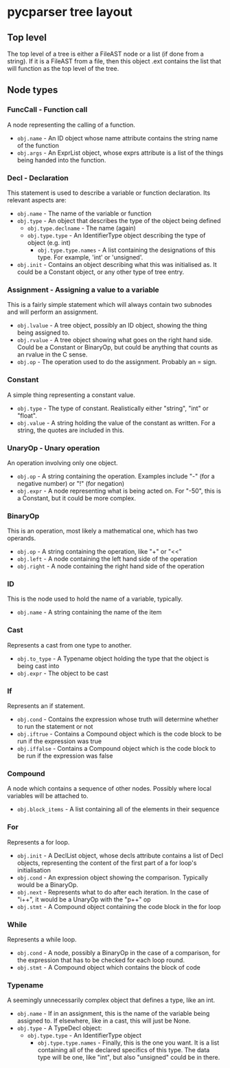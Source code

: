# pycparser tree layout

## Top level
The top level of a tree is either a FileAST node or a list (if done from a string). If it is a FileAST from a file,
then this object .ext contains the list that will function as the top level of the tree.

## Node types

### FuncCall - Function call
A node representing the calling of a function.
* `obj.name` - An ID object whose name attribute contains the string name of the function
* `obj.args` - An ExprList object, whose exprs attribute is a list of the things being handed into the function.

### Decl - Declaration
This statement is used to describe a variable or function declaration. Its relevant aspects are:
* `obj.name` - The name of the variable or function
* `obj.type` - An object that describes the type of the object being defined
  * `obj.type.declname` - The name (again)
  * `obj.type.type` - An IdentifierType object describing the type of object (e.g. int)
    * `obj.type.type.names` - A list containing the designations of this type. For example, 'int' or 'unsigned'.
* `obj.init` - Contains an object describing what this was initialised as. It could be a Constant object, or any
  other type of tree entry.

### Assignment - Assigning a value to a variable
This is a fairly simple statement which will always contain two subnodes and will perform an assignment.
* `obj.lvalue` - A tree object, possibly an ID object, showing the thing being assigned to.
* `obj.rvalue` - A tree object showing what goes on the right hand side. Could be a Constant or BinaryOp, but could be
    anything that counts as an rvalue in the C sense.
* `obj.op` - The operation used to do the assignment. Probably an = sign.

### Constant
A simple thing representing a constant value.
* `obj.type` - The type of constant. Realistically either "string", "int" or "float".
* `obj.value` - A string holding the value of the constant as written. For a string, the quotes are included in this.

### UnaryOp - Unary operation
An operation involving only one object.
* `obj.op` - A string containing the operation. Examples include "-" (for a negative number) or "!" (for negation)
* `obj.expr` - A node representing what is being acted on. For "-50", this is a Constant, but it could be more complex.

### BinaryOp
This is an operation, most likely a mathematical one, which has two operands.
* `obj.op` - A string containing the operation, like "+" or "<<"
* `obj.left` - A node containing the left hand side of the operation
* `obj.right` - A node containing  the right hand side of the operation

### ID
This is the node used to hold the name of a variable, typically.
* `obj.name` - A string containing the name of the item

### Cast
Represents a cast from one type to another.
* `obj.to_type` - A Typename object holding the type that the object is being cast into
* `obj.expr` - The object to be cast

### If
Represents an if statement.
* `obj.cond` - Contains the expression whose truth will determine whether to run the statement or not
* `obj.iftrue` - Contains a Compound object which is the code block to be run if the expression was true
* `obj.iffalse` - Contains a Compound object which is the code block to be run if the expression was false

### Compound
A node which contains a sequence of other nodes. Possibly where local variables will be attached to.
* `obj.block_items` - A list containing all of the elements in their sequence

### For
Represents a for loop.
* `obj.init` - A DeclList object, whose decls attribute contains a list of Decl objects, representing the content of the
  first part of a for loop's initialisation
* `obj.cond` - An expression object showing the comparison. Typically would be a BinaryOp.
* `obj.next` - Represents what to do after each iteration. In the case of "i++", it would be a UnaryOp with the "p++" op
* `obj.stmt` - A Compound object containing the code block in the for loop

### While
Represents a while loop. 
* `obj.cond` - A node, possibly a BinaryOp in the case of a comparison, for the expression that has to be checked for
  each loop round.
* `obj.stmt` - A Compound object which contains the block of code 

### Typename
A seemingly unnecessarily complex object that defines a type, like an int.
* `obj.name` - If in an assignment, this is the name of the variable being assigned to. If elsewhere, like in a cast,
  this will just be None.
* `obj.type` - A TypeDecl object:
  * `obj.type.type` - An IdentifierType object
    * `obj.type.type.names` - Finally, this is the one you want. It is a list containing all of the declared specifics
      of this type. The data type will be one, like "int", but also "unsigned" could be in there.